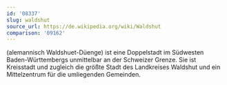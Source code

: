 ```yaml
---
id: '08337'
slug: waldshut
source_url: https://de.wikipedia.org/wiki/Waldshut
comparison: '09162'
---
```


(alemannisch Waldshuet-Düenge) ist eine Doppelstadt im Südwesten Baden-Württembergs unmittelbar an der Schweizer Grenze. Sie ist Kreisstadt und zugleich die größte Stadt des Landkreises Waldshut und ein Mittelzentrum für die umliegenden Gemeinden.
